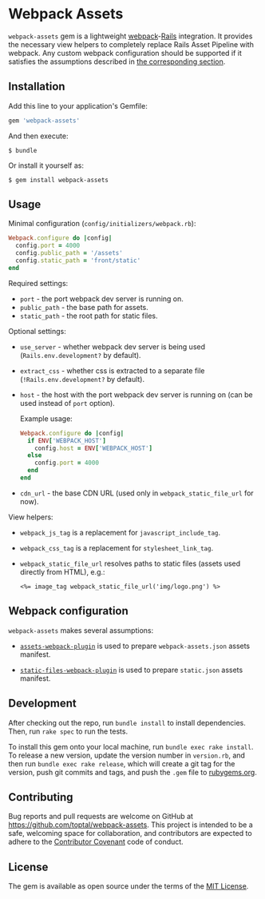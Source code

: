 # Webpack Assets

`webpack-assets` gem is a lightweight
[webpack](https://github.com/webpack/webpack)-[Rails](https://github.com/rails/rails)
integration. It provides the necessary view helpers to completely replace Rails
Asset Pipeline with webpack. Any custom webpack configuration should be
supported if it satisfies the assumptions described in
[the corresponding section](#webpack-configuration).

## Installation

Add this line to your application's Gemfile:

```ruby
gem 'webpack-assets'
```

And then execute:

    $ bundle

Or install it yourself as:

    $ gem install webpack-assets

## Usage

Minimal configuration (`config/initializers/webpack.rb`):

```ruby
Webpack.configure do |config|
  config.port = 4000
  config.public_path = '/assets'
  config.static_path = 'front/static'
end
```

Required settings:

- `port` - the port webpack dev server is running on.
- `public_path` - the base path for assets.
- `static_path` - the root path for static files.

Optional settings:

- `use_server` - whether webpack dev server is being used (`Rails.env.development?` by default).

- `extract_css` - whether css is extracted to a separate file (`!Rails.env.development?` by default).

- `host` - the host with the port webpack dev server is running on (can be used instead of `port` option).

  Example usage:

  ```ruby
  Webpack.configure do |config|
    if ENV['WEBPACK_HOST']
      config.host = ENV['WEBPACK_HOST']
    else
      config.port = 4000
    end
  end
  ```

- `cdn_url` - the base CDN URL (used only in `webpack_static_file_url` for now).

View helpers:

- `webpack_js_tag` is a replacement for `javascript_include_tag`.

- `webpack_css_tag` is a replacement for `stylesheet_link_tag`.

- `webpack_static_file_url` resolves paths to static files (assets used directly from HTML), e.g.:

  ```erb
  <%= image_tag webpack_static_file_url('img/logo.png') %>
  ```

## Webpack configuration

`webpack-assets` makes several assumptions:

- [`assets-webpack-plugin`](https://github.com/sporto/assets-webpack-plugin) is used to prepare `webpack-assets.json` assets manifest.

- [`static-files-webpack-plugin`](https://github.com/kossnocorp/static-files-webpack-plugin) is used to prepare `static.json` assets manifest.

## Development

After checking out the repo, run `bundle install` to install dependencies. Then, run `rake spec` to run the tests.

To install this gem onto your local machine, run `bundle exec rake install`. To release a new version, update the version number in `version.rb`, and then run `bundle exec rake release`, which will create a git tag for the version, push git commits and tags, and push the `.gem` file to [rubygems.org](https://rubygems.org).

## Contributing

Bug reports and pull requests are welcome on GitHub at https://github.com/toptal/webpack-assets. This project is intended to be a safe, welcoming space for collaboration, and contributors are expected to adhere to the [Contributor Covenant](contributor-covenant.org) code of conduct.

## License

The gem is available as open source under the terms of the [MIT License](http://opensource.org/licenses/MIT).

